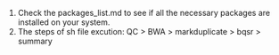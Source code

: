 1. Check the packages_list.md to see if all the necessary packages are installed on your system.
2. The steps of sh file excution: QC > BWA > markduplicate > bqsr > summary
